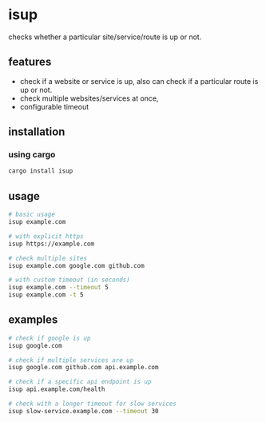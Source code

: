 # isup

checks whether a particular site/service/route is up or not.

## features

- check if a website or service is up, also can check if a particular route is up or not.
- check multiple websites/services at once,
- configurable timeout

## installation

### using cargo

```bash
cargo install isup
```

## usage

```bash
# basic usage
isup example.com

# with explicit https
isup https://example.com

# check multiple sites
isup example.com google.com github.com

# with custom timeout (in seconds)
isup example.com --timeout 5
isup example.com -t 5

```

## examples

```bash
# check if google is up
isup google.com

# check if multiple services are up
isup google.com github.com api.example.com

# check if a specific api endpoint is up
isup api.example.com/health

# check with a longer timeout for slow services
isup slow-service.example.com --timeout 30
```
